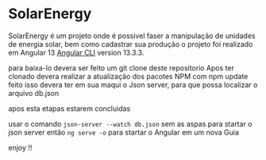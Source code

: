 # SolarEnergy
SolarEnergy é um projeto onde é possivel faser a manipulação de unidades de energia solar, bem como cadastrar sua produção
o projeto foi realizado em Angular 13 [Angular CLI](https://github.com/angular/angular-cli) version 13.3.3.

para baixa-lo devera ser feito um git clone deste repositorio
Apos ter clonado devera realizar a atualização dos pacotes NPM com npm update
feito isso devera ter em sua maqui o Json server, para que possa localizar o arquivo db.json

apos esta etapas estarem concluidas

usar o comando `json-server --watch db.json`  sem as aspas para startar o json server
então `ng serve -o` para startar o Angular em um nova Guia

enjoy !!



